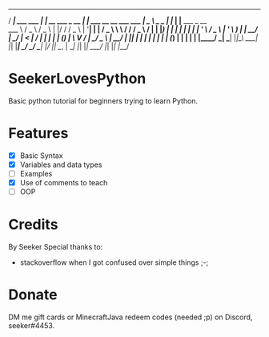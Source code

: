  
 ____                  _                    _                                    ____            _     _                     
 / ___|    ___    ___  | | __   ___   _ __  | |       ___   __   __   ___   ___  |  _ \   _   _  | |_  | |__     ___    _ __  
 \___ \   / _ \  / _ \ | |/ /  / _ \ | '__| | |      / _ \  \ \ / /  / _ \ / __| | |_) | | | | | | __| | '_ \   / _ \  | '_ \ 
  ___) | |  __/ |  __/ |   <  |  __/ | |    | |___  | (_) |  \ V /  |  __/ \__ \ |  __/  | |_| | | |_  | | | | | (_) | | | | |
 |____/   \___|  \___| |_|\_\  \___| |_|    |_____|  \___/    \_/    \___| |___/ |_|      \__, |  \__| |_| |_|  \___/  |_| |_|
 |___/
 
# SeekerLovesPython
Basic python tutorial for beginners trying to learn Python.
# Features
- [x] Basic Syntax
- [x] Variables and data types
- [ ] Examples
- [x] Use of comments to teach
- [ ] OOP
# Credits
By Seeker
Special thanks to:
- stackoverflow when I got confused over simple things ;-;
# Donate
DM me gift cards or MinecraftJava redeem codes (needed ;p) on Discord, seeker#4453.
